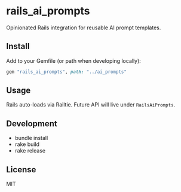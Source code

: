 # rails_ai_prompts

Opinionated Rails integration for reusable AI prompt templates.

## Install

Add to your Gemfile (or path when developing locally):

```ruby
gem "rails_ai_prompts", path: "../ai_prompts"
```

## Usage

Rails auto-loads via Railtie. Future API will live under `RailsAiPrompts`.

## Development

- bundle install
- rake build
- rake release

## License

MIT
